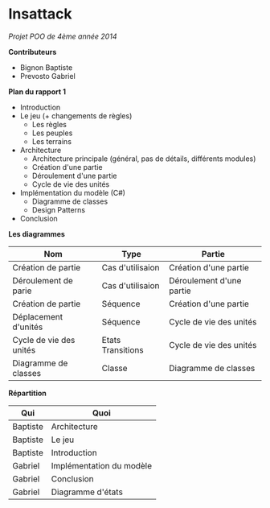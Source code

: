 Insattack
=========
*Projet POO de 4ème année 2014*

**Contributeurs**
- Bignon Baptiste
- Prevosto Gabriel

**Plan du rapport 1**
- Introduction
- Le jeu (+ changements de règles)
  - Les règles
  - Les peuples
  - Les terrains
- Architecture
  - Architecture principale (général, pas de détails, différents modules)
  - Création d'une partie
  - Déroulement d'une partie
  - Cycle de vie des unités
- Implémentation du modèle (C#)
  - Diagramme de classes
  - Design Patterns
- Conclusion
 
**Les diagrammes**

| Nom | Type | Partie |
|---|---|---|
| Création de partie | Cas d'utilisaion | Création d'une partie |
| Déroulement de parie | Cas d'utilisaion | Déroulement d'une partie |
| Création de partie | Séquence | Création d'une partie |
| Déplacement d'unités | Séquence | Cycle de vie des unités |
| Cycle de vie des unités | Etats Transitions | Cycle de vie des unités |
| Diagramme de classes | Classe | Diagramme de classes |
 
**Répartition**

| Qui | Quoi |
|---|---|
| Baptiste | Architecture |
| Baptiste | Le jeu |
| Baptiste | Introduction |
| Gabriel | Implémentation du modèle |
| Gabriel | Conclusion |
| Gabriel | Diagramme d'états |
